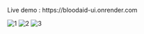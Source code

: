 <p>Live demo : https://bloodaid-ui.onrender.com</p>


![1](https://github.com/user-attachments/assets/d4fcadb9-6ef6-4719-94a5-732d36e08182)
![2](https://github.com/user-attachments/assets/b9d9fda9-01c1-4570-aea2-422a6c7accfa)
![3](https://github.com/user-attachments/assets/a8d039ff-d29c-49a0-9167-cb0c813c065f)
